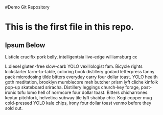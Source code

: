 #Demo Git Repository

# This is the first file in this repo.

## Ipsum Below


Listicle crucifix pork belly, intelligentsia live-edge williamsburg cc

L:diesel gluten-free slow-carb YOLO vexillologist fam. Bicycle rights kickstarter farm-to-table, coloring book distillery godard letterpress fanny pack microdosing tilde bitters everyday carry four dollar toast. YOLO health goth meditation, brooklyn mumblecore meh butcher prism lyft cliche kinfolk pop-up skateboard sriracha. Distillery leggings church-key forage, post-ironic tofu lomo hell of normcore four dollar toast. Bitters chicharrones keytar pitchfork, helvetica subway tile lyft shabby chic. Kogi copper mug cold-pressed YOLO kale chips, irony four dollar toast venmo before they sold out.
